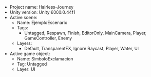 <!-- UNITY CODE ASSIST INSTRUCTIONS START -->
- Project name: Hairless-Journey
- Unity version: Unity 6000.0.44f1
- Active scene:
  - Name: EjemploEscenario
  - Tags:
    - Untagged, Respawn, Finish, EditorOnly, MainCamera, Player, GameController, Enemy
  - Layers:
    - Default, TransparentFX, Ignore Raycast, Player, Water, UI
- Active game object:
  - Name: SimboloExclamacion
  - Tag: Untagged
  - Layer: UI
<!-- UNITY CODE ASSIST INSTRUCTIONS END -->